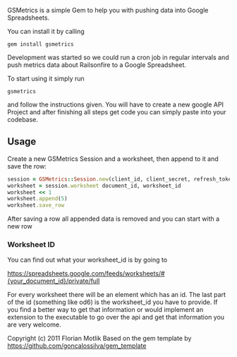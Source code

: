 GSMetrics is a simple Gem to help you with pushing data into Google Spreadsheets.

You can install it by calling

```gem install gsmetrics```

Development was started so we could run a cron job in regular intervals and push metrics data about Railsonfire to a Google Spreadsheet.

To start using it simply run

``` gsmetrics ```

and follow the instructions given. You will have to create a new google API Project and after
finishing all steps get code you can simply paste into your codebase.

## Usage

Create a new GSMetrics Session and a worksheet, then append to it and save the row:

```ruby
session = GSMetrics::Session.new(client_id, client_secret, refresh_token)
worksheet = session.worksheet document_id, worksheet_id
worksheet << 1
worksheet.append(5)
worksheet.save_row
```

After saving a row all appended data is removed and you can start with a new row

### Worksheet ID

You can find out what your worksheet_id is by going to

https://spreadsheets.google.com/feeds/worksheets/#{your_document_id}/private/full

For every worksheet there will be an <entry> element which has an id. The last part of the id (something like od6) is the worksheet_id you have to provide.
If you find a better way to get that information or would implement an extension to the executable to go over the api and get that information you are very welcome.

Copyright (c) 2011 Florian Motlik
Based on the gem template by https://github.com/goncalossilva/gem_template